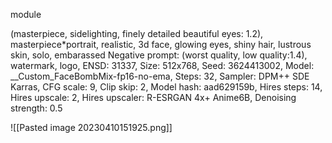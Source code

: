 module

(masterpiece, sidelighting, finely detailed beautiful eyes: 1.2), masterpiece*portrait, realistic, 3d face, glowing eyes, shiny hair, lustrous skin, solo, embarassed
Negative prompt: (worst quality, low quality:1.4), watermark, logo,
ENSD: 31337, Size: 512x768, Seed: 3624413002, Model: __Custom_FaceBombMix-fp16-no-ema, Steps: 32, Sampler: DPM++ SDE Karras, CFG scale: 9, Clip skip: 2, Model hash: aad629159b, Hires steps: 14, Hires upscale: 2, Hires upscaler: R-ESRGAN 4x+ Anime6B, Denoising strength: 0.5

![[Pasted image 20230410151925.png]]